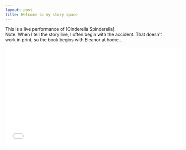 ```yaml
---
layout: post
title: Welcome to my story space
---
```


This is a live performance of [Cinderella Spinderella]  
Note: When I tell the story live, I often begin with the accident. That doesn't work in print, so the book begins with Eleanor at home…

<iframe width="560" height="315" src="//www.youtube.com/embed/3OQ1WjDJKcU" frameborder="0" allowfullscreen></iframe>
